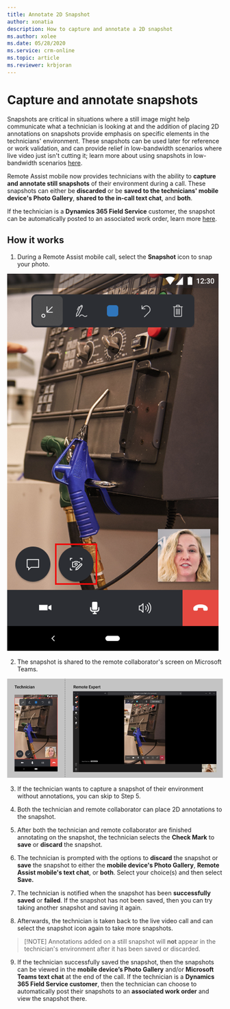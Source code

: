 ```yaml
---
title: Annotate 2D Snapshot
author: xonatia
description: How to capture and annotate a 2D snapshot
ms.author: xolee
ms.date: 05/28/2020
ms.service: crm-online
ms.topic: article
ms.reviewer: krbjoran
---
```

# Capture and annotate snapshots 

Snapshots are critical in situations where a still image might help communicate what a technician is looking at and the addition of placing 2D annotations on snapshots provide emphasis on specific elements in the technicians' environment. These snapshots can be used later for reference or work validation, and can provide relief in low-bandwidth scenarios where live video just isn't cutting it; learn more about using snapshots in low-bandwidth scenarios [here](https://docs.microsoft.com/en-us/dynamics365/mixed-reality/remote-assist/mobile-app/poor-network-connectivity). 

Remote Assist mobile now provides technicians with the ability to **capture and annotate still snapshots** of their environment during a call. These snapshots can either be **discarded** or be **saved to the technicians' mobile device's Photo Gallery**, **shared to the in-call text chat**, and **both**. 

If the technician is a **Dynamics 365 Field Service** customer, the snapshot can be automatically posted to an associated work order, learn more [here](https://docs.microsoft.com/en-us/dynamics365/mixed-reality/remote-assist/mobile-app/fs-integration).

## How it works

1.	During a Remote Assist mobile call, select the **Snapshot** icon to snap your photo. 

![Screenshot of the snapshot icon in Remote Assist mobile.](./media/snapshot_1.png "Snapshot Icon")

2. The snapshot is shared to the remote collaborator's screen on Microsoft Teams.

![Side-by-side screenshots of Remote Assist mobile and Microsoft Teams, showing the shared snapshot on both screens.](./media/snapshot3.png "Share")

3. If the technician wants to capture a snapshot of their environment without annotations, you can skip to Step 5.

4. Both the technician and remote collaborator can place 2D annotations to the snapshot. 



5.	After both the technician and remote collaborator are finished annotating on the snapshot, the technician selects the **Check Mark** to **save** or **discard** the snapshot.  



6.	The technician is prompted with the options to **discard** the snapshot or **save** the snapshot to either the **mobile device's Photo Gallery**, **Remote Assist mobile's text chat**, or **both**. Select your choice(s) and then select **Save.**



7. The technician is notified when the snapshot has been **successfully saved** or **failed**. If the snapshot has not been saved, then you can try taking another snapshot and saving it again. 

8. Afterwards, the technician is taken back to the live video call and can select the snapshot icon again to take more snapshots. 
>[!NOTE] Annotations added on a still snapshot will **not** appear in the technician's environment after it has been saved or discarded. 


9. If the technician successfully saved the snapshot, then the snapshots can be viewed in the **mobile device’s Photo Gallery** and/or **Microsoft Teams text chat** at the end of the call. If the technician is a **Dynamics 365 Field Service customer**, then the technician can choose to automatically post their snapshots to an **associated work order** and view the snapshot there.
